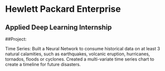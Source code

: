 # Hewlett Packard Enterprise 

## Applied Deep Learning Internship

##Project: 

Time Series: Built a Neural Network to consume historical data on at least 3 natural calamities, such as earthquakes, volcanic eruption, hurricanes, tornados, floods or cyclones. Created a multi-variate time series chart to create a timeline for future disasters.

